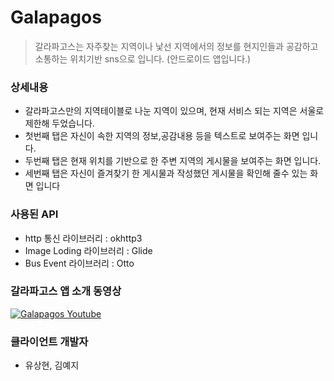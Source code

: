 # Galapagos

> 갈라파고스는 자주찾는 지역이나 낯선 지역에서의 정보를 현지인들과 공감하고 소통하는 위치기반 sns으로 입니다. (안드로이드 앱입니다.)

### 상세내용
- 갈라파고스만의 지역테이블로 나눈 지역이 있으며, 현재 서비스 되는 지역은 서울로 제한해 두었습니다.
- 첫번째 탭은 자신이 속한 지역의 정보,공감내용 등을 텍스트로 보여주는 화면 입니다.
- 두번째 탭은 현재 위치를 기반으로 한 주변 지역의 게시물을 보여주는 화면 입니다.
- 세번째 탭은 자신이 즐겨찾기 한 게시물과 작성했던 게시물을 확인해 줄수 있는 화면 입니다  


### 사용된 API
- http 통신 라이브러리 : okhttp3
- Image Loding 라이브러리 : Glide
- Bus Event 라이브러리 : Otto

### 갈라파고스 앱 소개 동영상
[![Galapagos Youtube](https://img.youtube.com/vi/t6xcX-P4hF4/0.jpg)](https://www.youtube.com/embed/t6xcX-P4hF4)

### 클라이언트 개발자
- 유상현, 김예지
